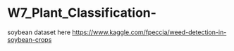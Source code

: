 # W7_Plant_Classification-
soybean dataset here https://www.kaggle.com/fpeccia/weed-detection-in-soybean-crops
